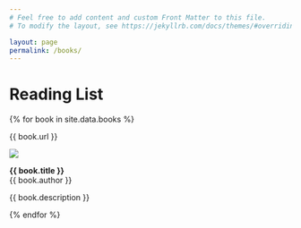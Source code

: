 ```yaml
---
# Feel free to add content and custom Front Matter to this file.
# To modify the layout, see https://jekyllrb.com/docs/themes/#overriding-theme-defaults

layout: page
permalink: /books/
---
```


# Reading List


{% for book in site.data.books %}

{{ book.url }}


<a href="{{ book.url }}"><img src="/assets/img/{{ book.image }}"></a>

<strong>{{ book.title }}</strong><br>
{{ book.author }}

{{ book.description }}


{% endfor %}


